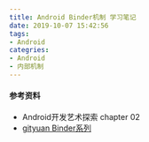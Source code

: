 ```yaml
---
title: Android Binder机制 学习笔记
date: 2019-10-07 15:42:56
tags:
- Android
categries:
- Android
- 内部机制
---
```

#### 参考资料
- Android开发艺术探索 chapter 02
- [gityuan Binder系列](http://gityuan.com/2015/10/31/binder-prepare/)

